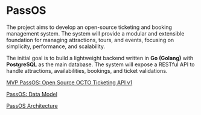 # PassOS

The project aims to develop an open-source ticketing and booking management system. The system will provide a modular and extensible foundation for managing attractions, tours, and events, focusing on simplicity, performance, and scalability.

The initial goal is to build a lightweight backend written in **Go (Golang)** with **PostgreSQL** as the main database. The system will expose a RESTful API to handle attractions, availabilities, bookings, and ticket validations.

[MVP PassOS: Open Source OCTO Ticketing API v1](https://www.notion.so/MVP-PassOS-Open-Source-OCTO-Ticketing-API-v1-28d65c634a888059960cf39480785b17?pvs=21)

[PassOS: Data Model](https://www.notion.so/PassOS-Data-Model-28e65c634a888031a9b9d1f7a48ea25c?pvs=21)

[PassOS Architecture](https://www.notion.so/PassOS-Architecture-29365c634a8880929a38ed9025a1b273?pvs=21)